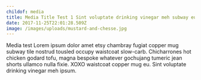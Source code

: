 ```yaml
---
childof: media
title: Media Title Test 1 Sint voluptate drinking vinegar meh subway eu
date: 2017-11-25T22:01:28.509Z
image: /images/uploads/mustard-and-chesse.jpg
---
```

Media test Lorem ipsum dolor amet etsy chambray fugiat copper mug subway tile nostrud tousled occupy waistcoat slow-carb. Chicharrones hot chicken godard tofu, magna bespoke whatever gochujang tumeric jean shorts ullamco nulla fixie. XOXO waistcoat copper mug eu. Sint voluptate drinking vinegar meh ipsum.
